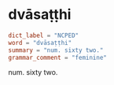 # dvāsaṭṭhi

``` toml
dict_label = "NCPED"
word = "dvāsaṭṭhi"
summary = "num. sixty two."
grammar_comment = "feminine"
```

num. sixty two.


